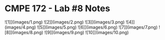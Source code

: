 # CMPE 172 - Lab #8 Notes

![1]](images/1.png)
![2]](images/2.png)
![3]](images/3.png)
![4]](images/4.png)
![5]](images/5.png)
![6]](images/6.png)
![7]](images/7.png)
![8]](images/8.png)
![9]](images/9.png)
![10]](images/10.png)
